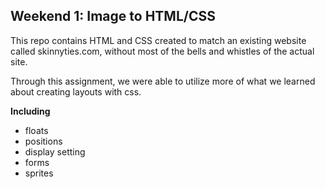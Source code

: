 ## Weekend 1: Image to HTML/CSS

This repo contains HTML and CSS created to match an existing website called skinnyties.com, without most of the bells and whistles of the actual site.


Through this assignment, we were able to utilize more of what we learned about creating layouts with css.

**Including**
* floats
* positions
* display setting
* forms
* sprites
